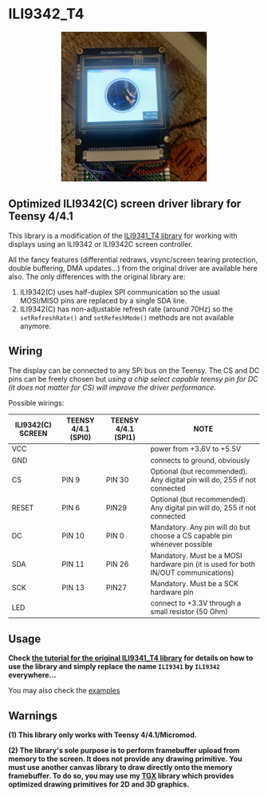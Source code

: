 # ILI9342_T4

<p align="center">
<img src="https://github.com/vindar/ILI9342_T4/blob/main/ILI9342.jpg" height="300" />
</p>

## Optimized ILI9342(C) screen driver library for Teensy 4/4.1

This library is a modification of the [ILI9341_T4 library](https://github.com/vindar/ILI9341_T4) for working with displays using an ILI9342 or ILI9342C screen controller. 

All the fancy features (differential redraws, vsync/screen tearing protection, double buffering, DMA updates...) from the original driver are available here also. The only differences with the original library are:

1. ILI9342(C) uses half-duplex SPI communication so the usual MOSI/MISO pins are replaced by a single SDA line.
2. ILI9342(C) has non-adjustable refresh rate (around 70Hz) so the `setRefreshRate()` and `setRefeshMode()` methods are not available anymore. 

## Wiring 

The display can be connected to any SPi bus on the Teensy. The CS and DC pins can be freely chosen but *using a chip select capable teensy pin for DC (it does not matter for CS) will improve the driver performance*.

Possible wirings: 

ILI9342(C) SCREEN | TEENSY 4/4.1 (SPI0) | TEENSY 4/4.1 (SPI1) |NOTE
--- | --- | --- | ---
VCC |  | | power from +3.6V to +5.5V
GND |  | | connects to ground, obviously
CS  | PIN 9 | PIN 30 | Optional (but recommended). Any digital pin will do, 255 if not connected
RESET | PIN 6 | PIN29 | Optional (but recommended). Any digital pin will do, 255 if not connected
DC | PIN 10 | PIN 0 |  Mandatory. Any pin will do but choose a CS capable pin whenever possible
SDA | PIN 11 | PIN 26| Mandatory. Must be a MOSI hardware pin (it is used for both IN/OUT communications)
SCK | PIN 13 | PIN27 | Mandatory. Must be a SCK hardware pin 
LED | | | connect to +3.3V through a small resistor (50 Ohm)

## Usage 


**Check [the tutorial for the original ILI9341_T4 library](https://github.com/vindar/ILI9341_T4/blob/main/README.md) for details on how to use the library and simply replace the name `ILI9341` by `ILI9342` everywhere...**

You may also check the [examples](https://github.com/vindar/ILI9341_T4/tree/main/examples)


## Warnings

**(1) This library only works with Teensy 4/4.1/Micromod.**

**(2) The library's sole purpose is to perform framebuffer upload from memory to the screen. It does not provide any drawing primitive. You must use another canvas library to draw directly onto the memory framebuffer. To do so, you may use my <a href="https://github.com/vindar/tgx">TGX</a> library which provides optimized drawing primitives for 2D and 3D graphics.**


